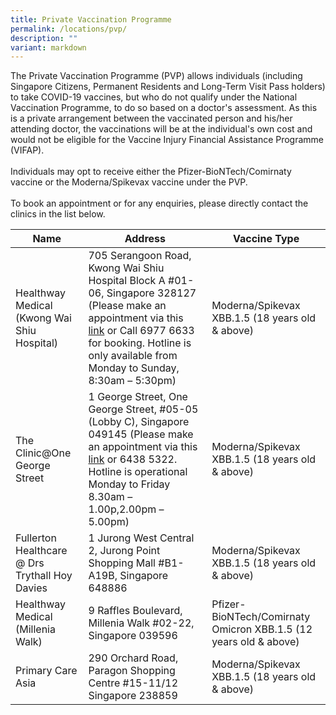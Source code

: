 ```yaml
---
title: Private Vaccination Programme
permalink: /locations/pvp/
description: ""
variant: markdown
---
```

The Private Vaccination Programme (PVP) allows individuals (including Singapore Citizens, Permanent Residents and Long-Term Visit Pass holders) to take COVID-19 vaccines, but who do not qualify under the National Vaccination Programme, to do so based on a doctor's assessment. As this is a private arrangement between the vaccinated person and his/her attending doctor, the vaccinations will be at the individual's own cost and would not be eligible for the Vaccine Injury Financial Assistance Programme (VIFAP).<br><br>
Individuals may opt to receive either the Pfizer-BioNTech/Comirnaty vaccine or the Moderna/Spikevax vaccine under the PVP.<br><br>
To book an appointment or for any enquiries, please directly contact the clinics in the list below.

<table>
  <thead>
    <tr>
      <th>Name</th>
      <th>Address</th>
			<th>Vaccine Type</th>
    </tr>
  </thead>
  <tbody>
    <tr>
      <td>Healthway Medical (Kwong Wai Shiu Hospital)</td>
      <td>705 Serangoon Road, Kwong
Wai Shiu Hospital Block A #01-06, Singapore
328127 (Please make an appointment via this <a href="https://healthwaymedical.com/moderna-covid-19-vaccination/">link</a> or Call 6977 6633 for booking. Hotline is only available from Monday to Sunday, 8:30am – 5:30pm)</td>
			<td>Moderna/Spikevax XBB.1.5 (18 years old &amp; above)</td>
    </tr>
		<tr>
      <td>The Clinic@One George Street</td>
      <td>1 George Street, One George Street, #05-05 (Lobby C), Singapore 049145 (Please make an appointment via this <a href="https://booking.healthwaymedical.com/pov?service=9BFD434F25">link</a> or&nbsp;6438 5322. Hotline is operational Monday to Friday 8.30am – 1.00p,2.00pm – 5.00pm)</td>
			<td>Moderna/Spikevax XBB.1.5 (18 years old &amp; above)</td>
    </tr>
		<tr>
      <td>Fullerton Healthcare @ Drs Trythall Hoy Davies</td>
      <td>1 Jurong West Central 2, Jurong Point Shopping Mall #B1-A19B, Singapore 648886</td>
			<td>Moderna/Spikevax XBB.1.5 (18 years old &amp; above)</td>
    </tr>
		<tr>
      <td>Healthway Medical (Millenia Walk)</td>
      <td>9 Raffles Boulevard, Millenia Walk #02-22, Singapore 039596</td>
			<td>Pfizer-BioNTech/Comirnaty Omicron XBB.1.5 (12 years old &amp; above)</td>
    </tr>
		<tr>
      <td>Primary Care Asia</td>
      <td>290 Orchard Road, Paragon Shopping Centre #15-11/12 Singapore 238859</td>
			<td>Moderna/Spikevax XBB.1.5 (18 years old &amp; above)</td>
    </tr></tbody></table>